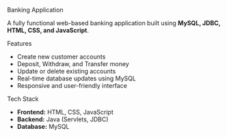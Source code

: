 Banking Application

A fully functional web-based banking application built using **MySQL, JDBC, HTML, CSS, and JavaScript**.

Features
- Create new customer accounts  
- Deposit, Withdraw, and Transfer money  
- Update or delete existing accounts  
- Real-time database updates using MySQL  
- Responsive and user-friendly interface  

Tech Stack
- **Frontend:** HTML, CSS, JavaScript  
- **Backend:** Java (Servlets, JDBC)  
- **Database:** MySQL  

